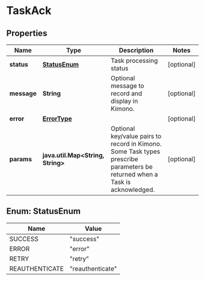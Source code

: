 
# TaskAck

## Properties
Name | Type | Description | Notes
------------ | ------------- | ------------- | -------------
**status** | [**StatusEnum**](#StatusEnum) | Task processing status |  [optional]
**message** | **String** | Optional message to record and display in Kimono. |  [optional]
**error** | [**ErrorType**](ErrorType.md) |  |  [optional]
**params** | **java.util.Map&lt;String, String&gt;** | Optional key/value pairs to record in Kimono. Some Task types prescribe parameters be returned when a Task is acknowledged. |  [optional]


<a name="StatusEnum"></a>
## Enum: StatusEnum
Name | Value
---- | -----
SUCCESS | &quot;success&quot;
ERROR | &quot;error&quot;
RETRY | &quot;retry&quot;
REAUTHENTICATE | &quot;reauthenticate&quot;



